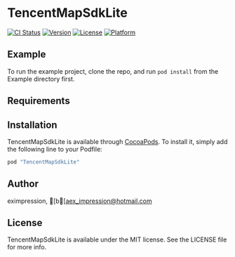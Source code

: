# TencentMapSdkLite

[![CI Status](http://img.shields.io/travis/eximpression/TencentMapSdkLite.svg?style=flat)](https://travis-ci.org/eximpression/TencentMapSdkLite)
[![Version](https://img.shields.io/cocoapods/v/TencentMapSdkLite.svg?style=flat)](http://cocoapods.org/pods/TencentMapSdkLite)
[![License](https://img.shields.io/cocoapods/l/TencentMapSdkLite.svg?style=flat)](http://cocoapods.org/pods/TencentMapSdkLite)
[![Platform](https://img.shields.io/cocoapods/p/TencentMapSdkLite.svg?style=flat)](http://cocoapods.org/pods/TencentMapSdkLite)

## Example

To run the example project, clone the repo, and run `pod install` from the Example directory first.

## Requirements

## Installation

TencentMapSdkLite is available through [CocoaPods](http://cocoapods.org). To install
it, simply add the following line to your Podfile:

```ruby
pod "TencentMapSdkLite"
```

## Author

eximpression, [b[aex_impression@hotmail.com

## License

TencentMapSdkLite is available under the MIT license. See the LICENSE file for more info.

